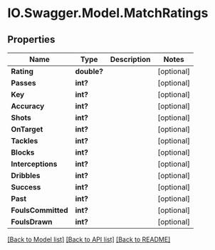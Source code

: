 # IO.Swagger.Model.MatchRatings
## Properties

Name | Type | Description | Notes
------------ | ------------- | ------------- | -------------
**Rating** | **double?** |  | [optional] 
**Passes** | **int?** |  | [optional] 
**Key** | **int?** |  | [optional] 
**Accuracy** | **int?** |  | [optional] 
**Shots** | **int?** |  | [optional] 
**OnTarget** | **int?** |  | [optional] 
**Tackles** | **int?** |  | [optional] 
**Blocks** | **int?** |  | [optional] 
**Interceptions** | **int?** |  | [optional] 
**Dribbles** | **int?** |  | [optional] 
**Success** | **int?** |  | [optional] 
**Past** | **int?** |  | [optional] 
**FoulsCommitted** | **int?** |  | [optional] 
**FoulsDrawn** | **int?** |  | [optional] 

[[Back to Model list]](../README.md#documentation-for-models) [[Back to API list]](../README.md#documentation-for-api-endpoints) [[Back to README]](../README.md)

